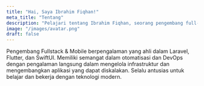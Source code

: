 ```yaml
---
title: "Hai, Saya Ibrahim Fiqhan!"
meta_title: "Tentang"
description: "Pelajari tentang Ibrahim Fiqhan, seorang pengembang full-stack dan mobile dengan pengalaman di Laravel, Flutter, dan SwiftUI. Temukan keahlian dan keterampilannya dalam otomatisasi dan DevOps."
image: "/images/avatar.png"
draft: false
---
```


Pengembang Fullstack & Mobile berpengalaman yang ahli dalam Laravel, Flutter, dan SwiftUI. Memiliki semangat dalam otomatisasi dan DevOps dengan pengalaman langsung dalam mengelola infrastruktur dan mengembangkan aplikasi yang dapat diskalakan. Selalu antusias untuk belajar dan bekerja dengan teknologi modern.

